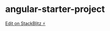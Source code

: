 # angular-starter-project

[Edit on StackBlitz ⚡️](https://stackblitz.com/edit/angular-1z35a7-o7cjth)